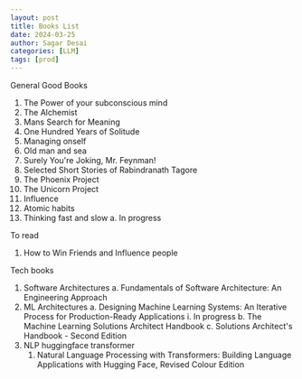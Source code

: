 ```yaml
---
layout: post
title: Books List
date: 2024-03-25
author: Sagar Desai
categories: [LLM]
tags: [prod]
---
```


General Good Books
  1. The Power of your subconscious mind
  2. The Alchemist 
  3. Mans Search for Meaning 
  4. One Hundred Years of Solitude
  5. Managing onself
  6. Old man and sea
  7. Surely You're Joking, Mr. Feynman!
  8. Selected Short Stories of Rabindranath Tagore
  9. The Phoenix Project
  10. The Unicorn Project
  11. Influence
  12. Atomic habits
  13. Thinking fast and slow
    a. In progress


To read
  1. How to Win Friends and Influence people



Tech books
  1. Software Architectures
    a. Fundamentals of Software Architecture: An Engineering Approach
  2. ML Architectures
    a. Designing Machine Learning Systems: An Iterative Process for Production-Ready Applications
      i. In progress
    b. The Machine Learning Solutions Architect Handbook
    c. Solutions Architect's Handbook - Second Edition
  3. NLP huggingface transformer
     1. Natural Language Processing with Transformers: Building Language Applications with Hugging Face, Revised Colour Edition